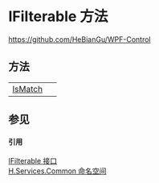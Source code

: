 # IFilterable 方法
https://github.com/HeBianGu/WPF-Control



## 方法
<table>
<tr>
<td><a href="365deebd-63fe-66cd-7b5d-f8122c84de96">IsMatch</a></td>
<td> </td></tr>
</table>

## 参见


#### 引用
<a href="493c02c9-9fe6-c3fd-4123-93d90da38038">IFilterable 接口</a>  
<a href="b9cdd84f-6623-a51a-f53b-465103ced202">H.Services.Common 命名空间</a>  
